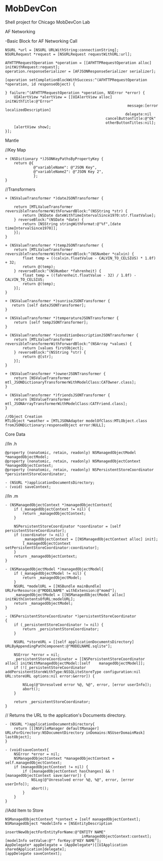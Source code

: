 MobDevCon
=========

Shell project for Chicago MobDevCon Lab

AF Networking

-Basic Block for AF Networking Call

    NSURL *url = [NSURL URLWithString:connectionString];
    NSURLRequest *request = [NSURLRequest requestWithURL:url];
    
    AFHTTPRequestOperation *operation = [[AFHTTPRequestOperation alloc] initWithRequest:request];
    operation.responseSerializer = [AFJSONResponseSerializer serializer];
    
    [operation setCompletionBlockWithSuccess:^(AFHTTPRequestOperation *operation, id responseObject) {
        
    } failure:^(AFHTTPRequestOperation *operation, NSError *error) {
        UIAlertView *alertView = [[UIAlertView alloc] initWithTitle:@"Error"
                                                            message:[error localizedDescription]
                                                           delegate:nil
                                                  cancelButtonTitle:@"Ok"
                                                  otherButtonTitles:nil];
        [alertView show];
    }];

Mantle

//Key Map

    + (NSDictionary *)JSONKeyPathsByPropertyKey {
        return @{
                 @"variableName": @"JSON Key",
                 @"variableName2": @"JSON Key 2",
                 };
    }

//Transformers

    + (NSValueTransformer *)dateJSONTransformer {
    
        return [MTLValueTransformer reversibleTransformerWithForwardBlock:^(NSString *str) {
            return [NSDate dateWithTimeIntervalSince1970:str.floatValue];
        } reverseBlock:^(NSDate *date) {
            return [NSString stringWithFormat:@"%f",[date timeIntervalSince1970]];
        }];
    }

    + (NSValueTransformer *)tempJSONTransformer {
        return [MTLValueTransformer reversibleTransformerWithForwardBlock:^(NSNumber *calvin) {
            float temp = ((calvin.floatValue - CALVIN_TO_CELSIUS) * 1.8f) + 32;
            return @(temp);
        } reverseBlock:^(NSNumber *fahrenheit) {
            float temp = ((fahrenheit.floatValue - 32) / 1.8f) - CALVIN_TO_CELSIUS;
            return @(temp);
        }];
    }

    + (NSValueTransformer *)sunriseJSONTransformer {
       return [self dateJSONTransformer];
    }

    + (NSValueTransformer *)temperatureJSONTransformer {
        return [self tempJSONTransformer];
    }

    + (NSValueTransformer *)conditionDescriptionJSONTransformer {
        return [MTLValueTransformer reversibleTransformerWithForwardBlock:^(NSArray *values) {
            return [values firstObject];
        } reverseBlock:^(NSString *str) {
            return @[str];
        }];
    }

    + (NSValueTransformer *)ownerJSONTransformer {
        return [NSValueTransformer mtl_JSONDictionaryTransformerWithModelClass:CATOwner.class];
    }

    + (NSValueTransformer *)friendsJSONTransformer {
        return [NSValueTransformer mtl_JSONArrayTransformerWithModelClass:CATFriend.class];
    }

    //Object Creation
    MTLObject *weather = [MTLJSONAdapter modelOfClass:MTLObject.class fromJSONDictionary:responseObject error:NULL];

Core Data

//In .h

    @property (nonatomic, retain, readonly) NSManagedObjectModel *managedObjectModel;
    @property (nonatomic, retain, readonly) NSManagedObjectContext *managedObjectContext;
    @property (nonatomic, retain, readonly) NSPersistentStoreCoordinator *persistentStoreCoordinator;

    - (NSURL *)applicationDocumentsDirectory;
    - (void) saveContext;

//In .m

    - (NSManagedObjectContext *)managedObjectContext{
        if (_managedObjectContext != nil) {
            return _managedObjectContext;
        }
    
        NSPersistentStoreCoordinator *coordinator = [self persistentStoreCoordinator];
        if (coordinator != nil) {
            _managedObjectContext = [[NSManagedObjectContext alloc] init];
            [_managedObjectContext setPersistentStoreCoordinator:coordinator];
        }
        return _managedObjectContext;
    }

    - (NSManagedObjectModel *)managedObjectModel{
        if (_managedObjectModel != nil) {
            return _managedObjectModel;
        }
        NSURL *modelURL = [[NSBundle mainBundle] URLForResource:@"MODELNAME" withExtension:@"momd"];
        _managedObjectModel = [[NSManagedObjectModel alloc] initWithContentsOfURL:modelURL];
        return _managedObjectModel;
    }

    - (NSPersistentStoreCoordinator *)persistentStoreCoordinator
    {
        if (_persistentStoreCoordinator != nil) {
            return _persistentStoreCoordinator;
        }
    
        NSURL *storeURL = [[self applicationDocumentsDirectory] URLByAppendingPathComponent:@"MODELNAME.sqlite"];
    
        NSError *error = nil;
        _persistentStoreCoordinator = [[NSPersistentStoreCoordinator alloc] initWithManagedObjectModel:[self    managedObjectModel]];
        if (![_persistentStoreCoordinator addPersistentStoreWithType:NSSQLiteStoreType configuration:nil URL:storeURL options:nil error:&error]) {
        
            NSLog(@"Unresolved error %@, %@", error, [error userInfo]);
            abort();
        }
    
        return _persistentStoreCoordinator;
    }

// Returns the URL to the application's Documents directory.

    - (NSURL *)applicationDocumentsDirectory{
        return [[[NSFileManager defaultManager] URLsForDirectory:NSDocumentDirectory inDomains:NSUserDomainMask] lastObject];
    }

    - (void)saveContext{
        NSError *error = nil;
        NSManagedObjectContext *managedObjectContext = self.managedObjectContext;
        if (managedObjectContext != nil) {
            if ([managedObjectContext hasChanges] && ![managedObjectContext save:&error]) {
                NSLog(@"Unresolved error %@, %@", error, [error userInfo]);
                abort();
            }
        }
    }

//Add Item to Store

    NSManagedObjectContext *context = [self managedObjectContext];
    NSManagedObject *modelInfo = [NSEntityDescription
                                       insertNewObjectForEntityForName:@"ENTITY NAME"
                                       inManagedObjectContext:context];
    [modelInfo setValue:@"" forKey:@"KEY NAME"];
    AppDelegate* appDelegate = (AppDelegate*)[[UIApplication sharedApplication]delegate];
    [appDelegate saveContext];
